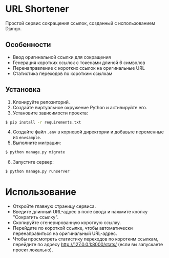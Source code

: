 # URL Shortener
Простой сервис сокращения ссылок, созданный с использованием Django.

## Особенности
* Ввод оригинальной ссылки для сокращения
* Генерация коротких ссылок с токенами длиной 6 символов
* Перенаправление с коротких ссылок на оригинальные URL
* Статистика переходов по коротким ссылкам

## Установка

1. Клонируйте репозиторий.
2. Создайте виртуальное окружение Python и активируйте его.
3. Установите зависимости проекта:
```bash
$ pip install -r requirements.txt
```
4. Создайте файл `.env` в корневой директории и добавьте переменные из `envsample`.
5. Выполните миграции:
```bash
$ python manage.py migrate
```
6. Запустите сервер:
```bash
$ python manage.py runserver
```


# Использование
* Откройте главную страницу сервиса.
* Введите длинный URL-адрес в поле ввода и нажмите кнопку "Сократить ссылку".
* Скопируйте сгенерированную короткую ссылку.
* Перейдите по короткой ссылке, чтобы автоматически перенаправиться на оригинальный URL-адрес.
* Чтобы просмотреть статистику переходов по коротким ссылкам, перейдите по адресу http://127.0.0.1:8000/stats/ (если вы запускаете проект локально).